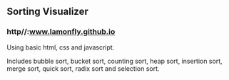 ## Sorting Visualizer
### http//:www.lamonfly.github.io

Using basic html, css and javascript.

Includes bubble sort, bucket sort, counting sort, heap sort, insertion sort, merge sort, quick sort, radix sort and selection sort.
